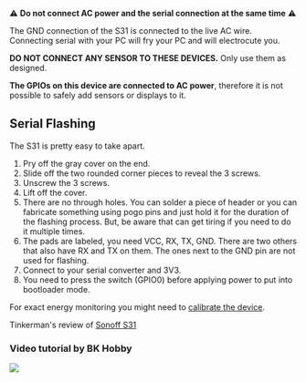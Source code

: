 ⚠️️️ **Do not connect AC power and the serial connection at the same time** ️️️⚠️️️

The GND connection of the S31 is connected to the live AC wire. Connecting serial with your PC will fry your PC and will electrocute you. 

**DO NOT CONNECT ANY SENSOR TO THESE DEVICES.** Only use them as designed. 

**The GPIOs on this device are connected to AC power**, therefore it is not possible to safely add sensors or displays to it. 

## Serial Flashing
The S31 is pretty easy to take apart.
1. Pry off the gray cover on the end.
1. Slide off the two rounded corner pieces to reveal the 3 screws.
1. Unscrew the 3 screws.
1. Lift off the cover.
1. There are no through holes.  You can solder a piece of header or you can fabricate something using pogo pins and just hold it for the duration of the flashing process.  But, be aware that can get tiring if you need to do it multiple times.
1. The pads are labeled, you need VCC, RX, TX, GND.  There are two others that also have RX and TX on them.  The ones next to the GND pin are not used for flashing.
1. Connect to your serial converter and 3V3.
1. You need to press the switch (GPIO0) before applying power to put into bootloader mode.

For exact energy monitoring you might need to [calibrate the device](/Power-Monitoring-Calibration).

Tinkerman's review of [Sonoff S31](http://tinkerman.cat/sonoff-s31-now-serious/)

### Video tutorial by BK Hobby
[![](http://img.youtube.com/vi/kKtLKjI4wA0/0.jpg)](http://www.youtube.com/watch?v=kKtLKjI4wA0 "")

